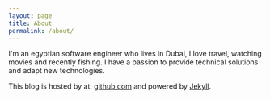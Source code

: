 ```yaml
---
layout: page
title: About
permalink: /about/
---
```


I'm an egyptian software engineer who lives in Dubai, I love travel, watching movies and recently fishing.
I have a passion to provide technical solutions and adapt new technologies.

This blog is hosted by at: [github.com](https://github.com) and powered by [Jekyll](https://github.com/jekyll/jekyll). 
